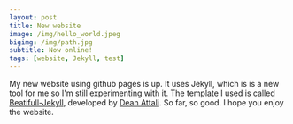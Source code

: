 ```yaml
---
layout: post
title: New website
image: /img/hello_world.jpeg
bigimg: /img/path.jpg
subtitle: Now online!
tags: [website, Jekyll, test]
---
```

My new website using github pages is up. It uses Jekyll, which is is a new tool for me so I'm still experimenting with it. The template I used is called [Beatifull-Jekyll](https://deanattali.com/beautiful-jekyll/), developed by [Dean Attali](https://deanattali.com/). So far, so good. I hope you enjoy the website.



